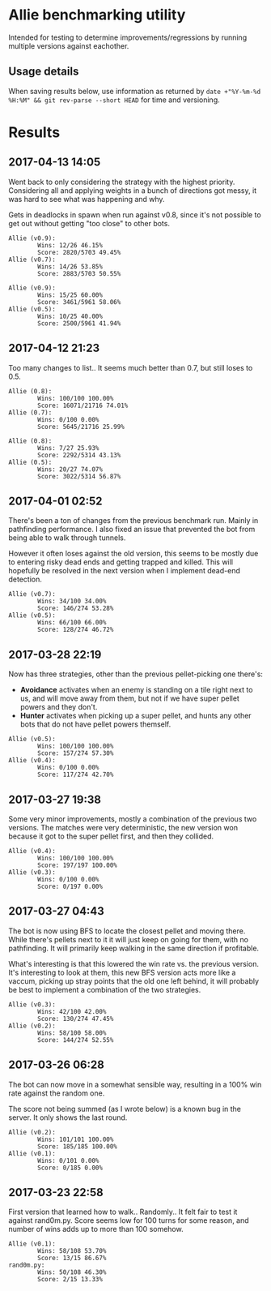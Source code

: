 # Allie benchmarking utility
Intended for testing to determine improvements/regressions by running multiple
versions against eachother.

## Usage details
When saving results below, use information as returned by
`date +"%Y-%m-%d %H:%M" && git rev-parse --short HEAD` for time and versioning.

# Results
## 2017-04-13 14:05
Went back to only considering the strategy with the highest priority.
Considering all and applying weights in a bunch of directions got messy, it was
hard to see what was happening and why.

Gets in deadlocks in spawn when run against v0.8, since it's not possible to get
out without getting "too close" to other bots.
```
Allie (v0.9):
        Wins: 12/26 46.15%
        Score: 2820/5703 49.45%
Allie (v0.7):
        Wins: 14/26 53.85%
        Score: 2883/5703 50.55%
```
```
Allie (v0.9):
        Wins: 15/25 60.00%
        Score: 3461/5961 58.06%
Allie (v0.5):
        Wins: 10/25 40.00%
        Score: 2500/5961 41.94%
```
## 2017-04-12 21:23
Too many changes to list.. It seems much better than 0.7, but still loses to
0.5.
```
Allie (0.8):
        Wins: 100/100 100.00%
        Score: 16071/21716 74.01%
Allie (0.7):
        Wins: 0/100 0.00%
        Score: 5645/21716 25.99%
```
```
Allie (0.8):
        Wins: 7/27 25.93%
        Score: 2292/5314 43.13%
Allie (0.5):
        Wins: 20/27 74.07%
        Score: 3022/5314 56.87%
```

## 2017-04-01 02:52
There's been a ton of changes from the previous benchmark run. Mainly in
pathfinding performance. I also fixed an issue that prevented the bot from
being able to walk through tunnels.

However it often loses against the old version, this seems to be mostly due to
entering risky dead ends and getting trapped and killed. This will hopefully
be resolved in the next version when I implement dead-end detection.
```
Allie (v0.7):
        Wins: 34/100 34.00%
        Score: 146/274 53.28%
Allie (v0.5):
        Wins: 66/100 66.00%
        Score: 128/274 46.72%
```

## 2017-03-28 22:19
Now has three strategies, other than the previous pellet-picking one there's:
- __Avoidance__ activates when an enemy is standing on a tile right next to us,
and will move away from them, but not if we have super pellet powers and they
don't.
- __Hunter__ activates when picking up a super pellet, and hunts any other bots
that do not have pellet powers themself.
```
Allie (v0.5):
        Wins: 100/100 100.00%
        Score: 157/274 57.30%
Allie (v0.4):
        Wins: 0/100 0.00%
        Score: 117/274 42.70%
```

## 2017-03-27 19:38
Some very minor improvements, mostly a combination of the previous two versions.
The matches were very deterministic, the new version won because it got to the
super pellet first, and then they collided.
```
Allie (v0.4):
        Wins: 100/100 100.00%
        Score: 197/197 100.00%
Allie (v0.3):
        Wins: 0/100 0.00%
        Score: 0/197 0.00%
```

## 2017-03-27 04:43
The bot is now using BFS to locate the closest pellet and moving there.
While there's pellets next to it it will just keep on going for them, with no
pathfinding. It will primarily keep walking in the same direction if profitable.

What's interesting is that this lowered the win rate vs. the previous version.
It's interesting to look at them, this new BFS version acts more like a vaccum,
picking up stray points that the old one left behind, it will probably be best
to implement a combination of the two strategies.
```
Allie (v0.3):
        Wins: 42/100 42.00%
        Score: 130/274 47.45%
Allie (v0.2):
        Wins: 58/100 58.00%
        Score: 144/274 52.55%
```

## 2017-03-26 06:28
The bot can now move in a somewhat sensible way, resulting in a 100% win rate
against the random one.

The score not being summed (as I wrote below) is a known bug in the server.
It only shows the last round.
```
Allie (v0.2):
        Wins: 101/101 100.00%
        Score: 185/185 100.00%
Allie (v0.1):
        Wins: 0/101 0.00%
        Score: 0/185 0.00%
```

## 2017-03-23 22:58
First version that learned how to walk.. Randomly.. It felt fair to test it
against rand0m.py. Score seems low for 100 turns for some reason, and number of
wins adds up to more than 100 somehow.
```
Allie (v0.1):
        Wins: 58/108 53.70%
        Score: 13/15 86.67%
rand0m.py:
        Wins: 50/108 46.30%
        Score: 2/15 13.33%
```

